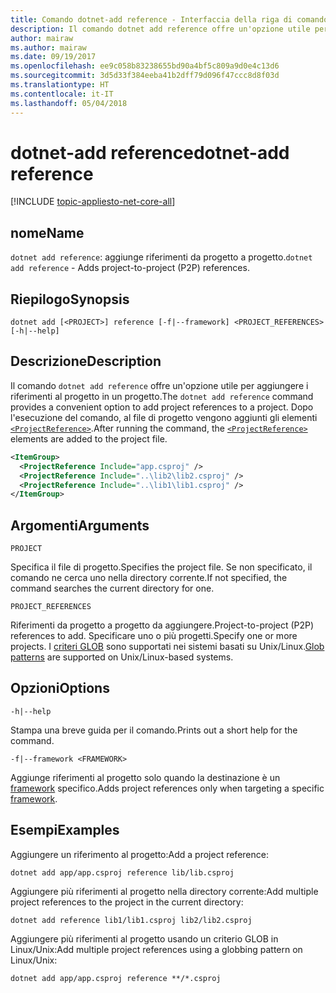 ```yaml
---
title: Comando dotnet-add reference - Interfaccia della riga di comando di .NET Core
description: Il comando dotnet add reference offre un'opzione utile per aggiungere riferimenti da progetto a progetto.
author: mairaw
ms.author: mairaw
ms.date: 09/19/2017
ms.openlocfilehash: ee9c058b83238655bd90a4bf5c809a9d0e4c13d6
ms.sourcegitcommit: 3d5d33f384eeba41b2dff79d096f47ccc8d8f03d
ms.translationtype: HT
ms.contentlocale: it-IT
ms.lasthandoff: 05/04/2018
---
```

# <a name="dotnet-add-reference"></a><span data-ttu-id="9e0d9-103">dotnet-add reference</span><span class="sxs-lookup"><span data-stu-id="9e0d9-103">dotnet-add reference</span></span>

[!INCLUDE [topic-appliesto-net-core-all](../../../includes/topic-appliesto-net-core-all.md)]

## <a name="name"></a><span data-ttu-id="9e0d9-104">nome</span><span class="sxs-lookup"><span data-stu-id="9e0d9-104">Name</span></span>

<span data-ttu-id="9e0d9-105">`dotnet add reference`: aggiunge riferimenti da progetto a progetto.</span><span class="sxs-lookup"><span data-stu-id="9e0d9-105">`dotnet add reference` - Adds project-to-project (P2P) references.</span></span>

## <a name="synopsis"></a><span data-ttu-id="9e0d9-106">Riepilogo</span><span class="sxs-lookup"><span data-stu-id="9e0d9-106">Synopsis</span></span>

`dotnet add [<PROJECT>] reference [-f|--framework] <PROJECT_REFERENCES> [-h|--help]`

## <a name="description"></a><span data-ttu-id="9e0d9-107">Descrizione</span><span class="sxs-lookup"><span data-stu-id="9e0d9-107">Description</span></span>

<span data-ttu-id="9e0d9-108">Il comando `dotnet add reference` offre un'opzione utile per aggiungere i riferimenti al progetto in un progetto.</span><span class="sxs-lookup"><span data-stu-id="9e0d9-108">The `dotnet add reference` command provides a convenient option to add project references to a project.</span></span> <span data-ttu-id="9e0d9-109">Dopo l'esecuzione del comando, al file di progetto vengono aggiunti gli elementi [`<ProjectReference>`](/visualstudio/msbuild/common-msbuild-project-items).</span><span class="sxs-lookup"><span data-stu-id="9e0d9-109">After running the command, the [`<ProjectReference>`](/visualstudio/msbuild/common-msbuild-project-items) elements are added to the project file.</span></span>

```xml
<ItemGroup>
  <ProjectReference Include="app.csproj" />
  <ProjectReference Include="..\lib2\lib2.csproj" />
  <ProjectReference Include="..\lib1\lib1.csproj" />
</ItemGroup>
```

## <a name="arguments"></a><span data-ttu-id="9e0d9-110">Argomenti</span><span class="sxs-lookup"><span data-stu-id="9e0d9-110">Arguments</span></span>

`PROJECT`

<span data-ttu-id="9e0d9-111">Specifica il file di progetto.</span><span class="sxs-lookup"><span data-stu-id="9e0d9-111">Specifies the project file.</span></span> <span data-ttu-id="9e0d9-112">Se non specificato, il comando ne cerca uno nella directory corrente.</span><span class="sxs-lookup"><span data-stu-id="9e0d9-112">If not specified, the command searches the current directory for one.</span></span>

`PROJECT_REFERENCES`

<span data-ttu-id="9e0d9-113">Riferimenti da progetto a progetto da aggiungere.</span><span class="sxs-lookup"><span data-stu-id="9e0d9-113">Project-to-project (P2P) references to add.</span></span> <span data-ttu-id="9e0d9-114">Specificare uno o più progetti.</span><span class="sxs-lookup"><span data-stu-id="9e0d9-114">Specify one or more projects.</span></span> <span data-ttu-id="9e0d9-115">I [criteri GLOB](https://en.wikipedia.org/wiki/Glob_(programming)) sono supportati nei sistemi basati su Unix/Linux.</span><span class="sxs-lookup"><span data-stu-id="9e0d9-115">[Glob patterns](https://en.wikipedia.org/wiki/Glob_(programming)) are supported on Unix/Linux-based systems.</span></span>

## <a name="options"></a><span data-ttu-id="9e0d9-116">Opzioni</span><span class="sxs-lookup"><span data-stu-id="9e0d9-116">Options</span></span>

`-h|--help`

<span data-ttu-id="9e0d9-117">Stampa una breve guida per il comando.</span><span class="sxs-lookup"><span data-stu-id="9e0d9-117">Prints out a short help for the command.</span></span>

`-f|--framework <FRAMEWORK>`

<span data-ttu-id="9e0d9-118">Aggiunge riferimenti al progetto solo quando la destinazione è un [framework](../../standard/frameworks.md) specifico.</span><span class="sxs-lookup"><span data-stu-id="9e0d9-118">Adds project references only when targeting a specific [framework](../../standard/frameworks.md).</span></span>

## <a name="examples"></a><span data-ttu-id="9e0d9-119">Esempi</span><span class="sxs-lookup"><span data-stu-id="9e0d9-119">Examples</span></span>

<span data-ttu-id="9e0d9-120">Aggiungere un riferimento al progetto:</span><span class="sxs-lookup"><span data-stu-id="9e0d9-120">Add a project reference:</span></span>

`dotnet add app/app.csproj reference lib/lib.csproj`

<span data-ttu-id="9e0d9-121">Aggiungere più riferimenti al progetto nella directory corrente:</span><span class="sxs-lookup"><span data-stu-id="9e0d9-121">Add multiple project references to the project in the current directory:</span></span>

`dotnet add reference lib1/lib1.csproj lib2/lib2.csproj`

<span data-ttu-id="9e0d9-122">Aggiungere più riferimenti al progetto usando un criterio GLOB in Linux/Unix:</span><span class="sxs-lookup"><span data-stu-id="9e0d9-122">Add multiple project references using a globbing pattern on Linux/Unix:</span></span>

`dotnet add app/app.csproj reference **/*.csproj`
